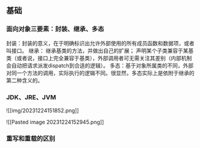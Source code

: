 
## 基础

### 面向对象三要素：封装、继承、多态

封装：封装的意义，在于明确标识出允许外部使用的所有成员函数和数据项，或者叫接口。 继承： 继承基类的方法，并做出自己的扩展； 声明某个子类兼容于某基类（或者说，接口上完全兼容于基类），外部调用者可无需关注其差别（内部机制会自动把请求派发dispatch到合适的逻辑）。 多态：基于对象所属类的不同，外部对同一个方法的调用，实际执行的逻辑不同。很显然，多态实际上是依附于继承的第二种含义的。

### JDK、JRE、JVM


![[img/20231224151852.png]]

![[Pasted image 20231224152945.png]]

### 重写和重载的区别
